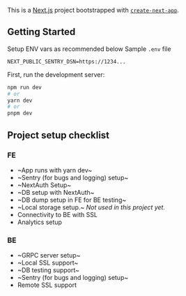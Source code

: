 This is a [Next.js](https://nextjs.org/) project bootstrapped with [`create-next-app`](https://github.com/vercel/next.js/tree/canary/packages/create-next-app).

## Getting Started

Setup ENV vars as recommended below
Sample `.env` file

```
NEXT_PUBLIC_SENTRY_DSN=https://1234...
```

First, run the development server:

```bash
npm run dev
# or
yarn dev
# or
pnpm dev
```

## Project setup checklist

### FE
* ~App runs with yarn dev~
* ~Sentry (for bugs and logging) setup~
* ~NextAuth Setup~
* ~DB setup with NextAuth~
* ~DB dump setup in FE for BE testing~
* ~Local storage setup.~ *Not used in this project yet.*
* Connectivity to BE with SSL
* Analytics setup

### BE
* ~GRPC server setup~
* ~Local SSL support~
* ~DB testing support~
* ~Sentry (for bugs and logging) setup~
* Remote SSL support
